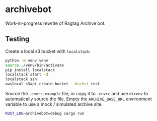 # archivebot

Work-in-progress rewrite of Ragtag Archive bot.

## Testing

Create a local s3 bucket with `localstack`:

```sh
python -m venv venv
source ./venv/bin/activate
pip install localstack
localstack start -d
localstack ssh
awslocal s3api create-bucket --bucket test
```

Source the `.envrc.example` file, or copy it to `.envrc` and use `direnv` to
automatically source the file. Empty the `ARCHIVE_BASE_URL` environment variable
to use a mock / simulated archive site.

```sh
RUST_LOG=archivebot=debug cargo run
```
